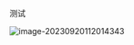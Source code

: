测试

![image-20230920112014343](C:\Users\jack.zhou01\Desktop\Mynote\笔记.assets\image-20230920112014343.png)
